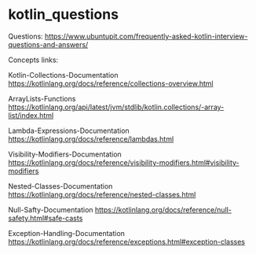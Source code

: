 # kotlin_questions
Questions:
https://www.ubuntupit.com/frequently-asked-kotlin-interview-questions-and-answers/

Concepts links:

Kotlin-Collections-Documentation
https://kotlinlang.org/docs/reference/collections-overview.html

ArrayLists-Functions
https://kotlinlang.org/api/latest/jvm/stdlib/kotlin.collections/-array-list/index.html

Lambda-Expressions-Documentation
https://kotlinlang.org/docs/reference/lambdas.html

Visibility-Modifiers-Documentation
https://kotlinlang.org/docs/reference/visibility-modifiers.html#visibility-modifiers

Nested-Classes-Documentation
https://kotlinlang.org/docs/reference/nested-classes.html

Null-Safty-Documentation
https://kotlinlang.org/docs/reference/null-safety.html#safe-casts

Exception-Handling-Documentation
https://kotlinlang.org/docs/reference/exceptions.html#exception-classes
